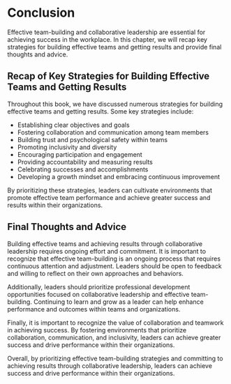 # Conclusion

Effective team-building and collaborative leadership are essential for achieving success in the workplace. In this chapter, we will recap key strategies for building effective teams and getting results and provide final thoughts and advice.

Recap of Key Strategies for Building Effective Teams and Getting Results
------------------------------------------------------------------------

Throughout this book, we have discussed numerous strategies for building effective teams and getting results. Some key strategies include:

* Establishing clear objectives and goals
* Fostering collaboration and communication among team members
* Building trust and psychological safety within teams
* Promoting inclusivity and diversity
* Encouraging participation and engagement
* Providing accountability and measuring results
* Celebrating successes and accomplishments
* Developing a growth mindset and embracing continuous improvement

By prioritizing these strategies, leaders can cultivate environments that promote effective team performance and achieve greater success and results within their organizations.

Final Thoughts and Advice
-------------------------

Building effective teams and achieving results through collaborative leadership requires ongoing effort and commitment. It is important to recognize that effective team-building is an ongoing process that requires continuous attention and adjustment. Leaders should be open to feedback and willing to reflect on their own approaches and behaviors.

Additionally, leaders should prioritize professional development opportunities focused on collaborative leadership and effective team-building. Continuing to learn and grow as a leader can help enhance performance and outcomes within teams and organizations.

Finally, it is important to recognize the value of collaboration and teamwork in achieving success. By fostering environments that prioritize collaboration, communication, and inclusivity, leaders can achieve greater success and drive performance within their organizations.

Overall, by prioritizing effective team-building strategies and committing to achieving results through collaborative leadership, leaders can achieve success and drive performance within their organizations.
